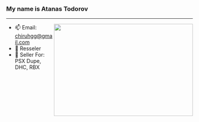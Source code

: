 ### My name is Atanas Todorov
<hr>
<img align="right" height="250" width="375" alt="" src="https://media0.giphy.com/media/l4FGI8GoTL7N4DsyI/giphy.gif" />


- 📫 Email: chiruhgg@gmail.com
- 👾 Resseler
- 🤗 Seller For: PSX Dupe, DHC, RBX
